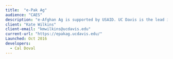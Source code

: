 ```yaml
---
title:  "e-Pak Ag"
audience: "CAES"
description: "e-Afghan Ag is supported by USAID. UC Davis is the lead institution. Over 70 institutions have contributed content. e-Afghan Ag is considered the most comprehensive collection of practical information available to help the farmers of Afghanistan. The project started with USAID funding managed through USDA. "
client: "Kate Wilkins"
client-email: "kmwilkins@ucdavis.edu"
current-url: "https://epakag.ucdavis.edu/"
Launched: Oct 2016
developers:
  - Cal Doval
---
```


